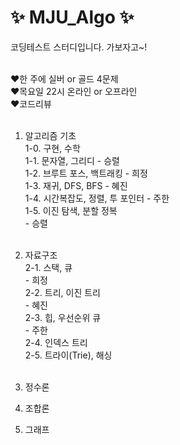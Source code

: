 # ✨ MJU_Algo ✨
코딩테스트 스터디입니다. 가보자고~!
<br> <br>

❤️한 주에 실버 or 골드 4문제 <br>
❤️목요일 22시 온라인 or 오프라인 <br>
❤️코드리뷰<br><br>

1. 알고리즘 기초<br>
1-0. 구현, 수학<br>
1-1. 문자열, 그리디 - 승렬<br>
1-2. 브루트 포스, 백트래킹 - 희정<br>
1-3. 재귀, DFS, BFS - 혜진<br>
1-4. 시간복잡도, 정렬, 투 포인터 - 주한<br>
1-5. 이진 탐색, 분할 정복<br> - 승렬<br><br>

2. 자료구조<br>
2-1. 스택, 큐<br> - 희정<br>
2-2. 트리, 이진 트리<br> - 혜진<br>
2-3. 힙, 우선순위 큐<br> - 주한<br>
2-4. 인덱스 트리<br>
2-5. 트라이(Trie), 해싱<br><br>

3. 정수론<br>

4. 조합론<br>

5. 그래프<br>
